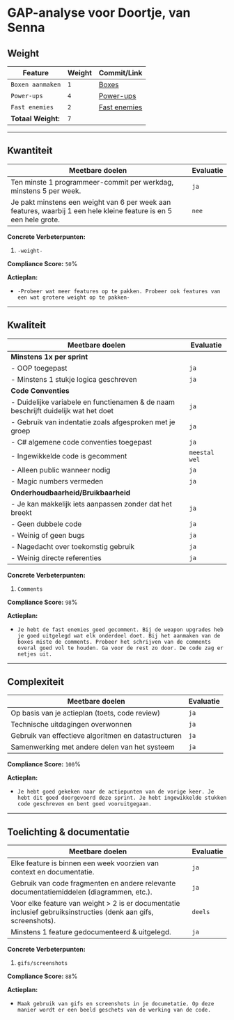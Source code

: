 # GAP-analyse voor Doortje, van Senna


## Weight

| **Feature**                                    | **Weight** | **Commit/Link**                     |
|------------------------------------------------|------------|-------------------------------------|
| `Boxen aanmaken`                               | `1`        | [Boxes](https://gitlab.fdmci.hva.nl/propedeuse-hbo-ict/onderwijs/2023-2024/out-d-se-gd/blok-4/suuleewooyaa34/-/commit/688c897a6526691aea1953a8b52974c7e3c97fcb)                               |
| `Power-ups`                                    | `4`        | [Power-ups](https://gitlab.fdmci.hva.nl/propedeuse-hbo-ict/onderwijs/2023-2024/out-d-se-gd/blok-4/suuleewooyaa34/-/commit/0589844c34bffaf94ac8960518f7a07ee6d0e401)                                |
| `Fast enemies`                                 | `2`        | [Fast enemies](https://gitlab.fdmci.hva.nl/propedeuse-hbo-ict/onderwijs/2023-2024/out-d-se-gd/blok-4/suuleewooyaa34/-/commit/585c005b4bd6d1097b6b49ee95ab12ff266e21d4)                                |
| **Totaal Weight:**                             | `7`        |                                     |

---

## Kwantiteit

| **Meetbare doelen**                             | **Evaluatie**                         |
|-------------------------------------------------|--------------------------------------|
| Ten minste 1 programmeer-commit per werkdag, minstens 5 per week. | `ja` |
| Je pakt minstens een weight van 6 per week aan features, waarbij 1 een hele kleine feature is en 5 een hele grote. | `nee` | 

**Concrete Verbeterpunten:**
1. `-weight-` 

**Compliance Score:** `50`% 

**Actieplan:**
- `-Probeer wat meer features op te pakken. Probeer ook features van een wat grotere weight op te pakken-` 

---

## Kwaliteit

| **Meetbare doelen**                             | **Evaluatie**                             |
|-------------------------------------------------|------------------------------------------|
| **Minstens 1x per sprint**                         |                                          |
| - OOP toegepast                                 | `ja` |
| - Minstens 1 stukje logica geschreven           | `ja` |
| **Code Conventies**                                |                                          |
| - Duidelijke variabele en functienamen & de naam beschrijft duidelijk wat het doet | `ja` |
| - Gebruik van indentatie zoals afgesproken met je groep | `ja` |
| - C# algemene code conventies toegepast         | `ja` |
| - Ingewikkelde code is gecomment                | `meestal wel` |
| - Alleen public wanneer nodig                   | `ja` |
| - Magic numbers vermeden                        | `ja` |
| **Onderhoudbaarheid/Bruikbaarheid**                |  |
| - Je kan makkelijk iets aanpassen zonder dat het breekt | `ja` |
| - Geen dubbele code                             | `ja` |
| - Weinig of geen bugs                           | `ja` |
| - Nagedacht over toekomstig gebruik             | `ja` |
| - Weinig directe referenties                    | `ja` |

**Concrete Verbeterpunten:**
1. `Comments`


**Compliance Score:** `98`%

**Actieplan:**
- `Je hebt de fast enemies goed gecomment. Bij de weapon upgrades heb je goed uitgelegd wat elk onderdeel doet. Bij het aanmaken van de boxes miste de comments. Probeer het schrijven van de comments overal goed vol te houden. Ga voor de rest zo door. De code zag er netjes uit.`


---

## Complexiteit

| **Meetbare doelen**                            | **Evaluatie**                                    |
|------------------------------------------------|-------------------------------------------------|
| Op basis van je actieplan (toets, code review) | `ja` |
| Technische uitdagingen overwonnen              | `ja` |
| Gebruik van effectieve algoritmen en datastructuren | `ja` |
| Samenwerking met andere delen van het systeem  | `ja` |

**Compliance Score:** `100`%

**Actieplan:**
- `Je hebt goed gekeken naar de actiepunten van de vorige keer. Je hebt dit goed doorgevoerd deze sprint. Je hebt ingewikkelde stukken code geschreven en bent goed vooruitgegaan.`

---

## Toelichting & documentatie

| **Meetbare doelen**                             | **Evaluatie**                          |
|-------------------------------------------------|---------------------------------------|
| Elke feature is binnen een week voorzien van context en documentatie. | `ja` |
| Gebruik van code fragmenten en andere relevante documentatiemiddelen (diagrammen, etc.). | `ja` |
| Voor elke feature van weight > 2 is er documentatie inclusief gebruiksinstructies (denk aan gifs, screenshots). | `deels` |
| Minstens 1 feature gedocumenteerd & uitgelegd.  | `ja` |

**Concrete Verbeterpunten:**
1. `gifs/screenshots`

**Compliance Score:** `88`%

**Actieplan:**
- `Maak gebruik van gifs en screenshots in je documetatie. Op deze manier wordt er een beeld geschets van de werking van de code.`